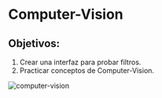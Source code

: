 # Computer-Vision 

## Objetivos:

1. Crear una interfaz para probar filtros.
2. Practicar conceptos de Computer-Vision.

![computer-vision](https://cdn.forbes.com.mx/2021/03/computer-vision-640x360.jpg)